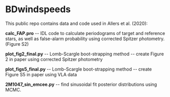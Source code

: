 # BDwindspeeds

This public repo contains data and code used in Allers et al. (2020):



**calc_FAP.pro**	      -- IDL code to calculate periodograms of target and reference stars, as well as false-alarm
                       probability using corrected Spitzer photometry. (Figure S2)  
                       
**plot_fig2_final.py**	-- Lomb-Scargle boot-strapping method -- create Figure 2 in paper using corrected Spitzer photometry   

**plot_figs5_final.py** -- Lomb-Scargle boot-strapping method -- create Figure S5 in paper using VLA data   

**2M1047_sin_emcee.py** -- find sinusoidal fit posterior distributions using MCMC.
